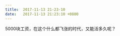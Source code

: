 ```yaml
---
title:  2017-11-13 21-23-10
date:   2017-11-13 21:23:10 +0800
---
```


5000块工资，在这个什么都飞涨的时代，又能活多久呢？

<!--179-->

